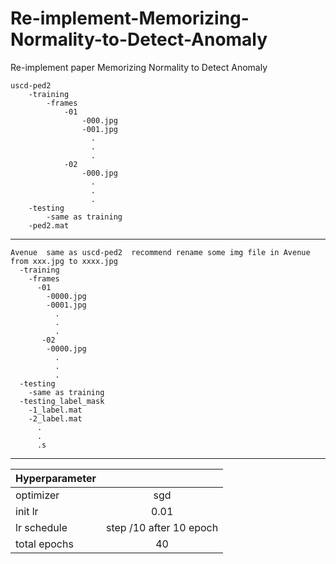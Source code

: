 # Re-implement-Memorizing-Normality-to-Detect-Anomaly
Re-implement paper Memorizing Normality to Detect Anomaly


    uscd-ped2  
        -training
            -frames
                -01
                    -000.jpg
                    -001.jpg
                      .
                      .
                      .
                -02
                    -000.jpg
                      .
                      .
                      .
        -testing
            -same as training
        -ped2.mat
***

    Avenue  same as uscd-ped2  recommend rename some img file in Avenue from xxx.jpg to xxxx.jpg  
      -training
        -frames
          -01
            -0000.jpg
            -0001.jpg
              .
              .
              .
           -02
            -0000.jpg
              .
              .
              .
      -testing
        -same as training
      -testing_label_mask
        -1_label.mat
        -2_label.mat
          .
          .
          .s

  ***
 |Hyperparameter|              |
 | ---------- | :-----------:  |            
 |optimizer|sgd|
 |init lr|0.01|
 |lr schedule|step /10  after 10 epoch|
 |total epochs|40|
 

